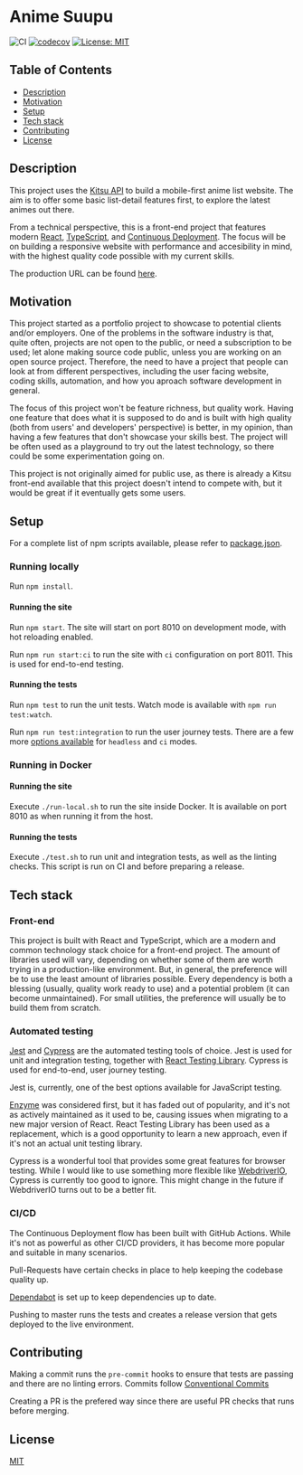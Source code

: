 # Anime Suupu

![CI](https://github.com/srodrigo/anime-suupu/workflows/CI/badge.svg)
[![codecov](https://codecov.io/gh/srodrigo/anime-suupu/branch/master/graph/badge.svg?token=0XT8VT2C0C)](https://codecov.io/gh/srodrigo/anime-suupu)
[![License: MIT](https://img.shields.io/badge/License-MIT-yellow.svg)](https://opensource.org/licenses/MIT)

## Table of Contents

* [Description](#description)
* [Motivation](#motivation)
* [Setup](#setup)
* [Tech stack](#tech-stack)
* [Contributing](#contributing)
* [License](#license)

## Description

This project uses the [Kitsu API](https://kitsu.docs.apiary.io/) to build a mobile-first anime list website. The aim is to offer some basic list-detail features first, to explore the latest animes out there.

From a technical perspective, this is a front-end project that features modern [React](https://reactjs.org/), [TypeScript](https://www.typescriptlang.org/), and [Continuous Deployment](https://en.wikipedia.org/wiki/Continuous_deployment). The focus will be on building a responsive website with performance and accesibility in mind, with the highest quality code possible with my current skills.

The production URL can be found [here](https://anime-suupu.herokuapp.com/).

## Motivation

This project started as a portfolio project to showcase to potential clients and/or employers. One of the problems in the software industry is that, quite often, projects are not open to the public, or need a subscription to be used; let alone making source code public, unless you are working on an open source project. Therefore, the need to have a project that people can look at from different perspectives, including the user facing website, coding skills, automation, and how you aproach software development in general.

The focus of this project won't be feature richness, but quality work. Having one feature that does what it is supposed to do and is built with high quality (both from users' and developers' perspective) is better, in my opinion, than having a few features that don't showcase your skills best. The project will be often used as a playground to try out the latest technology, so there could be some experimentation going on.

This project is not originally aimed for public use, as there is already a Kitsu front-end available that this project doesn't intend to compete with, but it would be great if it eventually gets some users.

## Setup

For a complete list of npm scripts available, please refer to [package.json](package.json).

### Running locally

Run `npm install`.

#### Running the site

Run `npm start`. The site will start on port 8010 on development mode, with hot reloading enabled.

Run `npm run start:ci` to run the site with `ci` configuration on port 8011. This is used for end-to-end testing.

#### Running the tests

Run `npm test` to run the unit tests. Watch mode is available with `npm run test:watch`.

Run `npm run test:integration` to run the user journey tests. There are a few more [options available](package.json) for `headless` and `ci` modes.

### Running in Docker

#### Running the site

Execute `./run-local.sh` to run the site inside Docker. It is available on port 8010 as when running it from the host.

#### Running the tests

Execute `./test.sh` to run unit and integration tests, as well as the linting checks. This script is run on CI and before preparing a release.

## Tech stack

### Front-end

This project is built with React and TypeScript, which are a modern and common technology stack choice for a front-end project. The amount of libraries used will vary, depending on whether some of them are worth trying in a production-like environment. But, in general, the preference will be to use the least amount of libraries possible. Every dependency is both a blessing (usually, quality work ready to use) and a potential problem (it can become unmaintained). For small utilities, the preference will usually be to build them from scratch.

### Automated testing

[Jest](https://jestjs.io/) and [Cypress](https://www.cypress.io/) are the automated testing tools of choice. Jest is used for unit and integration testing, together with [React Testing Library](https://testing-library.com/docs/react-testing-library/intro/). Cypress is used for end-to-end, user journey testing.

Jest is, currently, one of the best options available for JavaScript testing.

[Enzyme](https://enzymejs.github.io/enzyme/) was considered first, but it has faded out of popularity, and it's not as actively maintained as it used to be, causing issues when migrating to a new major version of React. React Testing Library has been used as a replacement, which is a good opportunity to learn a new approach, even if it's not an actual unit testing library.

Cypress is a wonderful tool that provides some great features for browser testing. While I would like to use something more flexible like [WebdriverIO](https://webdriver.io/), Cypress is currently too good to ignore. This might change in the future if WebdriverIO turns out to be a better fit.

### CI/CD

The Continuous Deployment flow has been built with GitHub Actions. While it's not as powerful as other CI/CD providers, it has become more popular and suitable in many scenarios.

Pull-Requests have certain checks in place to help keeping the codebase quality up.

[Dependabot](https://dependabot.com/) is set up to keep dependencies up to date.

Pushing to master runs the tests and creates a release version that gets deployed to the live environment.

## Contributing

Making a commit runs the `pre-commit` hooks to ensure that tests are passing and there are no linting errors. Commits follow [Conventional Commits](https://www.conventionalcommits.org/)

Creating a PR is the prefered way since there are useful PR checks that runs before merging.

## License

[MIT](LICENSE)
